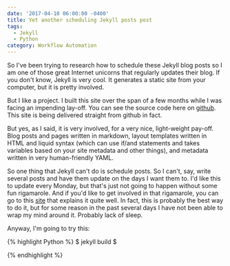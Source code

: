 ```yaml
---
date: '2017-04-10 06:00:00 -0400'
title: Yet another scheduling Jekyll posts post
tags:
  - Jekyll
  - Python
category: Workflow Automation
---
```

So I've been trying to research how to schedule these Jekyll blog posts so I am one of those great Internet unicorns that regularly updates their blog. If you don't know, Jekyll is very cool. It generates a static site from your computer, but it is pretty involved. 

But I like a project. I built this site over the span of a few months while I was facing an impending lay-off. You can see the source code here on [github](https://github.com/francofaa/francofaa.github.io). This site is being delivered straight from github in fact. 

But yes, as I said, it is very involved, for a very nice, light-weight pay-off. Blog posts and pages written in markdown, layout templates written in HTML and liquid syntax (which can use if/and statements and takes variables based on your site metadata and other things), and metadata written in very human-friendly YAML.

So one thing that Jekyll can't do is schedule posts. So I can't, say, write several posts and have them update on the days I want them to. I'd like this to update every Monday, but that's just not going to happen without some fun rigamarole. And if you'd like to get involved in that rigamarole, you can go to this [site](http://helentran.com/scheduling-posts) that explains it quite well. In fact, this is probably the best way to do it, but for some reason in the past several days I have not been able to wrap my mind around it. Probably lack of sleep.

Anyway, I'm going to try this:

{% highlight Python %}
$ jekyll build
$ 

{% endhighlight %}